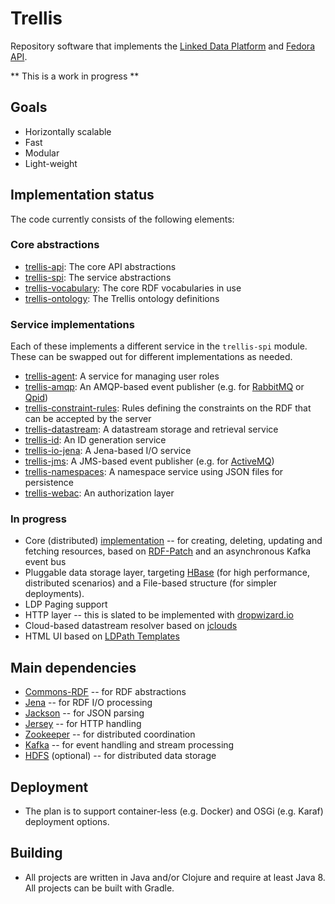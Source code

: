 # Trellis

Repository software that implements the [Linked Data Platform](https://www.w3.org/TR/ldp/) and [Fedora API](http://fedora.info/spec/).

** This is a work in progress **

## Goals

  * Horizontally scalable
  * Fast
  * Modular
  * Light-weight

## Implementation status

The code currently consists of the following elements:

### Core abstractions

  * [trellis-api](https://github.com/trellis-ldp/trellis-api): The core API abstractions
  * [trellis-spi](https://github.com/trellis-ldp/trellis-spi): The service abstractions
  * [trellis-vocabulary](https://github.com/trellis-ldp/trellis-vocabulary): The core RDF vocabularies in use
  * [trellis-ontology](https://github.com/trellis-ldp/trellis-ontology): The Trellis ontology definitions

### Service implementations

Each of these implements a different service in the `trellis-spi` module. These can be swapped out for different implementations as needed.

  * [trellis-agent](https://github.com/trellis-ldp/trellis-agent): A service for managing user roles
  * [trellis-amqp](https://github.com/trellis-ldp/trellis-amqp): An AMQP-based event publisher (e.g. for [RabbitMQ](https://www.rabbitmq.com) or [Qpid](https://qpid.apache.org))
  * [trellis-constraint-rules](https://github.com/trellis-ldp/trellis-constraint-rules): Rules defining the constraints on the RDF that can be accepted by the server
  * [trellis-datastream](https://github.com/trellis-ldp/trellis-datastream): A datastream storage and retrieval service
  * [trellis-id](https://github.com/trellis-ldp/trellis-id): An ID generation service
  * [trellis-io-jena](https://github.com/trellis-ldp/trellis-io-jena): A Jena-based I/O service
  * [trellis-jms](https://github.com/trellis-ldp/trellis-jms): A JMS-based event publisher (e.g. for [ActiveMQ](https://activemq.apache.org))
  * [trellis-namespaces](https://github.com/trellis-ldp/trellis-namespaces): A namespace service using JSON files for persistence
  * [trellis-webac](https://github.com/trellis-ldp/trellis-webac): An authorization layer

### In progress

 * Core (distributed) [implementation](https://github.com/trellis-ldp/trellis-rosid) -- for creating, deleting, updating and fetching resources, based on [RDF-Patch](https://afs.github.io/rdf-patch/) and an asynchronous Kafka event bus
 * Pluggable data storage layer, targeting [HBase](https://hbase.apache.org/) (for high performance, distributed scenarios) and a File-based structure (for simpler deployments).
 * LDP Paging support
 * HTTP layer -- this is slated to be implemented with [dropwizard.io](http://dropwizard.io)
 * Cloud-based datastream resolver based on [jclouds](https://jclouds.apache.org/)
 * HTML UI based on [LDPath Templates](http://marmotta.apache.org/ldpath/template.html)

## Main dependencies

  * [Commons-RDF](https://commons.apache.org/proper/commons-rdf/) -- for RDF abstractions
  * [Jena](https://jena.apache.org/) -- for RDF I/O processing
  * [Jackson](https://github.com/FasterXML/jackson) -- for JSON parsing
  * [Jersey](https://jersey.java.net/) -- for HTTP handling
  * [Zookeeper](https://zookeeper.apache.org/) -- for distributed coordination
  * [Kafka](https://kafka.apache.org/) -- for event handling and stream processing
  * [HDFS](https://hadoop.apache.org/docs/stable/hadoop-project-dist/hadoop-hdfs/HdfsUserGuide.html) (optional) -- for distributed data storage

## Deployment

 * The plan is to support container-less (e.g. Docker) and OSGi (e.g. Karaf) deployment options.

## Building

 * All projects are written in Java and/or Clojure and require at least Java 8. All projects can be built with Gradle.

